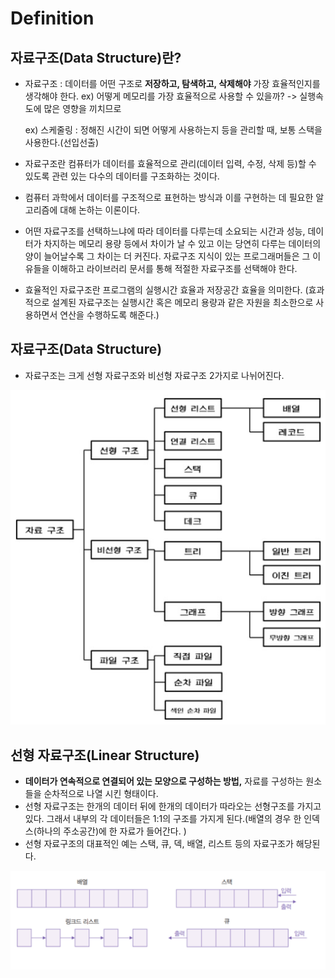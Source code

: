 # Definition

## 자료구조(Data Structure)란?

- 자료구조 : 데이터를 어떤 구조로 **저장하고, 탐색하고, 삭제해야** 가장 효율적인지를 생각해야 한다.
ex) 어떻게 메모리를 가장 효율적으로 사용할 수 있을까? -> 실행속도에 많은 영향을 끼치므로
    
    ex) 스케줄링 : 정해진 시간이 되면 어떻게 사용하는지 등을 관리할 때, 보통 스택을 사용한다.(선입선출)
    
- 자료구조란 컴퓨터가 데이터를 효율적으로 관리(데이터 입력, 수정, 삭제 등)할 수 있도록 관련 있는 다수의 데이터를 구조화하는 것이다.
- 컴퓨터 과학에서 데이터를 구조적으로 표현하는 방식과 이를 구현하는 데 필요한 알고리즘에 대해 논하는 이론이다.
- 어떤 자료구조를 선택하느냐에 따라 데이터를 다루는데 소요되는 시간과 성능, 데이터가 차지하는 메모리 용량 등에서 차이가 날 수 있고 이는 당연히 다루는 데이터의 양이 늘어날수록 그 차이는 더 커진다. 자료구조 지식이 있는 프로그래머들은 그 이유들을 이해하고 라이브러리 문서를 통해 적절한 자료구조를 선택해야 한다.
- 효율적인 자료구조란 프로그램의 실행시간 효율과 저장공간 효율을 의미한다. (효과적으로 설계된 자료구조는 실행시간 혹은 메모리 용량과 같은 자원을 최소한으로 사용하면서 연산을 수행하도록 해준다.)

## 자료구조(Data Structure)

- 자료구조는 크게 선형 자료구조와 비선형 자료구조 2가지로 나뉘어진다.

![Untitled](Definition%20f733875b53654b4fa509fce0e96d50c6/Untitled.png)

## 선형 자료구조(Linear Structure)

- **데이터가 연속적으로 연결되어 있는 모양으로 구성하는 방법,** 자료를 구성하는 원소들을 순차적으로 나열 시킨 형태이다.
- 선형 자료구조는 한개의 데이터 뒤에 한개의 데이터가 따라오는 선형구조를 가지고 있다.
그래서 내부의 각 데이터들은 1:1의 구조를 가지게 된다.(배열의 경우 한 인덱스(하나의 주소공간)에 한 자료가 들어간다. )
- 선형 자료구조의 대표적인 예는 스택, 큐, 덱, 배열, 리스트 등의 자료구조가 해당된다.

![Untitled](Definition%20f733875b53654b4fa509fce0e96d50c6/Untitled%201.png)